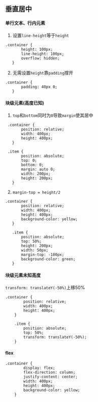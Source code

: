 ## 垂直居中

#### 单行文本、行内元素

1. 设置`line-height`等于`height`

 ```
.container {
        height: 100px;
        line-height: 100px;
        overflow: hidden;
    }
```

2. 无需设置`height`靠`padding`撑开

 ```
.container {
        padding: 40px 0;
    }
```

#### 块级元素(高度已知)

1. `top`和`bottom`同时为`0`导致`margin`使其居中

 ```
  .container {
        position: relative;
        width: 400px;
        height: 400px;
    }

  .item {
        position: absolute;
        top: 0;
        bottom: 0;
        margin: auto 0;
        width: 200px;
        height: 200px;
    }
```

2. `margin-top = height/2`

 ```
.container {
        position: relative;
        width: 400px;
        height: 400px;
        background-color: yellow;
    }

    .item {
        position: absolute;
        top: 50%;
        height: 200px;
        width: 50px;
        margin-top: -100px;
        background-color: green;
    }
```


#### 块级元素未知高度

`transform: translateY(-50%)`上移50%

```
.container {
        position: relative;
        width: 400px;
        height: 400px;
    }

    .item {
        position: absolute;
        top: 50%;
        transform: translateY(-50%);
    }
```


#### flex

```
.container {
        display: flex;
        flex-direction: column;
        justify-content: center;
        width: 400px;
        height: 400px;
        background-color: yellow;
    }
```